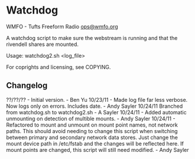 Watchdog
========

WMFO - Tufts Freeform Radio
ops@wmfo.org

A watchdog script to make sure the webstream is running and that the
rivendell shares are mounted.

Usage: watchdog2.sh <log_file>

For coprights and licensing, see COPYING.

Changelog
---------
??/??/?? - Initial version. - Ben Yu
10/23/11 - Made log file far less verbose. Now logs only on
           errors. Includes date. - Andy Sayler
10/24/11   Branched from watchdog.sh to watchdog2.sh - A Sayler
10/24/11 - Added automatic unmounting on detection of multible
           mounts. - Andy Sayler
10/24/11 - Refactored to mount and unmount on mount point names,
           not network paths. This should avoid needing to change
           this script when switching between primary and secondary
           network data stores. Just change the mount device
           path in /etc/fstab and the changes will be reflected here.
           If mount points are changed, this script will still need
           modified. - Andy Sayler
